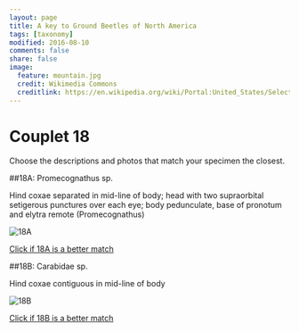 ```yaml
---
layout: page
title: A key to Ground Beetles of North America
tags: [taxonomy]
modified: 2016-08-10
comments: false
share: false
image:
  feature: mountain.jpg
  credit: Wikimedia Commons
  creditlink: https://en.wikipedia.org/wiki/Portal:United_States/Selected_panorama#/media/File:Mount_Ellinor,_Mount_Washington_Panorama.jpg
---
```


# Couplet 18


Choose the descriptions and photos that match your specimen the closest. 

##18A: Promecognathus sp. 

Hind coxae separated in mid-line of body; head with two supraorbital setigerous punctures over each eye; body pedunculate, base of pronotum and elytra remote (Promecognathus)

![18A](//klevan.github.io/images/keyfigs/Key1_18_18A.png)

[Click if 18A is a better match](https://en.wikipedia.org/wiki/Promecognathus)


##18B: Carabidae sp. 

Hind coxae contiguous in mid-line of body

![18B](//klevan.github.io/images/keyfigs/Key1_18_18B.png)

[Click if 18B is a better match](//klevan.github.io/dynamicTaxonomy/Key1_19)

